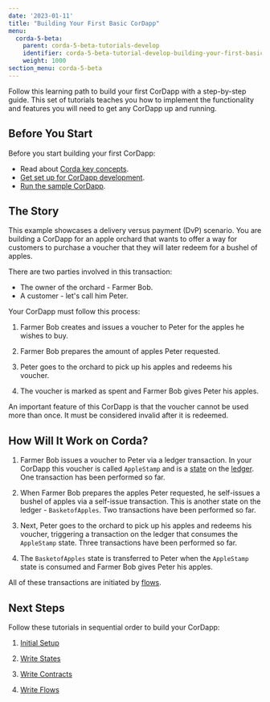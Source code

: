 ```yaml
---
date: '2023-01-11'
title: "Building Your First Basic CorDapp"
menu:
  corda-5-beta:
    parent: corda-5-beta-tutorials-develop
    identifier: corda-5-beta-tutorial-develop-building-your-first-basic-cordapp
    weight: 1000
section_menu: corda-5-beta
---
```


Follow this learning path to build your first CorDapp with a step-by-step guide. This set of tutorials teaches you how to implement the functionality and features you will need to get any CorDapp up and running.

## Before You Start

Before you start building your first CorDapp:

- Read about [Corda key concepts](../../../introduction/key-concepts.md).
- [Get set up for CorDapp development](../../getting-started/get-started.md).
- [Run the sample CorDapp](../../getting-started/running-your-first-cordapp/run-first-cordapp.md).

## The Story

This example showcases a delivery versus payment (DvP) scenario. You are building a CorDapp for an apple orchard that wants to offer a way for customers to purchase a voucher that they will later redeem for a bushel of apples.

There are two parties involved in this transaction:

- The owner of the orchard - Farmer Bob.
- A customer - let's call him Peter.

Your CorDapp must follow this process:

1. Farmer Bob creates and issues a voucher to Peter for the apples he wishes to buy.

2. Farmer Bob prepares the amount of apples Peter requested.

3. Peter goes to the orchard to pick up his apples and redeems his voucher.

4. The voucher is marked as spent and Farmer Bob gives Peter his apples.

An important feature of this CorDapp is that the voucher cannot be used more than once. It must be considered invalid after it is redeemed.

## How Will It Work on Corda?

1. Farmer Bob issues a voucher to Peter via a ledger transaction. In your CorDapp this voucher is called `AppleStamp` and is a [state](../../ledger/states.md) on the [ledger](../../ledger/ledger.md). One transaction has been performed so far.

2. When Farmer Bob prepares the apples Peter requested, he self-issues a bushel of apples via a self-issue transaction. This is another state on the ledger - `BasketofApples`. Two transactions have been performed so far.

3. Next, Peter goes to the orchard to pick up his apples and redeems his voucher, triggering a transaction on the ledger that consumes the `AppleStamp` state. Three transactions have been performed so far.

4. The `BasketofApples` state is transferred to Peter when the `AppleStamp` state is consumed and Farmer Bob gives Peter his apples.

All of these transactions are initiated by [flows](../../ledger/flows.md).

## Next Steps

Follow these tutorials in sequential order to build your CorDapp:

1. [Initial Setup](basic-cordapp-setup.md)

2. [Write States](basic-cordapp-state.md)

3. [Write Contracts](basic-cordapp-contract.md)

4. [Write Flows](basic-cordapp-flows.md)
